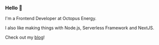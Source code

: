 ### Hello 👋

I'm a Frontend Developer at Octopus Energy.

I also like making things with Node.js, Serverless Framework and NextJS.

Check out my [blog](https://www.techwaffle.dev/)!
